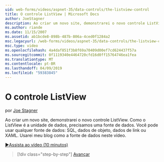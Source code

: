 ```yaml
---
uid: web-forms/videos/aspnet-35/data-controls/the-listview-control
title: O controle ListView | Microsoft Docs
author: JoeStagner
description: Ao criar um novo site, demonstrarei o novo controle ListView. Como o ListView é a unidade de dados, precisamos uma fonte de dados. Você pode usar quaisquer dados...
ms.author: riande
ms.date: 11/15/2007
ms.assetid: ab1bcde8-898b-487b-806a-4ced0f1284a2
msc.legacyurl: /web-forms/videos/aspnet-35/data-controls/the-listview-control
msc.type: video
ms.openlocfilehash: 4a4daf851f3b8f69a70409d00ef7cd624437f57a
ms.sourcegitcommit: 0f1119340e4464720cfd16d0ff15764746ea1fea
ms.translationtype: MT
ms.contentlocale: pt-BR
ms.lasthandoff: 04/09/2019
ms.locfileid: "59383845"
---
```

# <a name="the-listview-control"></a>O controle ListView

por [Joe Stagner](https://github.com/JoeStagner)

Ao criar um novo site, demonstrarei o novo controle ListView. Como o ListView é a unidade de dados, precisamos uma fonte de dados. Você pode usar qualquer fonte de dados: SQL, dados de objeto, dados de link ou XAML. Usarei meu blog como a fonte de dados neste vídeo.

[&#9654;Assista ao vídeo (10 minutos)](https://channel9.msdn.com/Blogs/ASP-NET-Site-Videos/the-listview-control)

> [!div class="step-by-step"]
> [Avançar](the-datapager-control.md)
